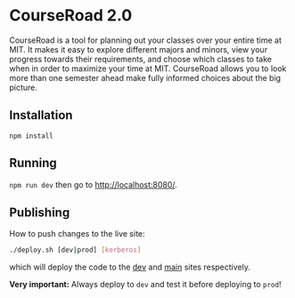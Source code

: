 # CourseRoad 2.0

CourseRoad is a tool for planning out your classes over your entire time at MIT.
It makes it easy to explore different majors and minors,
view your progress towards their requirements,
and choose which classes to take when in order to maximize your time at MIT.
CourseRoad allows you to look more than one semester ahead make fully informed choices about the big picture.

## Installation

`npm install`

## Running

`npm run dev` then go to <http://localhost:8080/>.

## Publishing

How to push changes to the live site:

```bash
./deploy.sh [dev|prod] [kerberos]
```

which will deploy the code to the [dev](https://courseroad.mit.edu/dev/) and [main](https://courseroad.mit.edu/) sites respectively.

**Very important:** Always deploy to `dev` and test it before deploying to `prod`!
